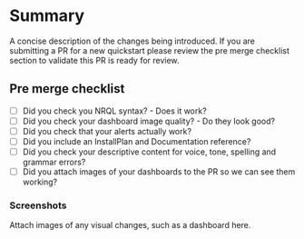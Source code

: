 # Summary

A concise description of the changes being introduced. If you are submitting a PR for a
new quickstart please review the pre merge checklist section to validate this PR is ready for review.

<!-- DON'T DELETE THIS SECTION BELOW IF SUBMITTING A NEW QUICKSTART -->
## Pre merge checklist

<!-- This CHECKLIST SHOULD BE SUBMITTED FULLY COMPLETE WITH THE PR. IF NOT COMPLETE
THE PR REVIEW WILL BE DELAYED -->

-[ ] Did you check you NRQL syntax? - Does it work?
-[ ] Did you check your dashboard image quality? -  Do they look good?
-[ ] Did you check that your alerts actually work?
-[ ] Did you include an InstallPlan and Documentation reference?
-[ ] Did you check your descriptive content for voice, tone, spelling and grammar errors?
-[ ] Did you attach images of your dashboards to the PR so we can see them working?

### Screenshots

Attach images of any visual changes, such as a dashboard here.
